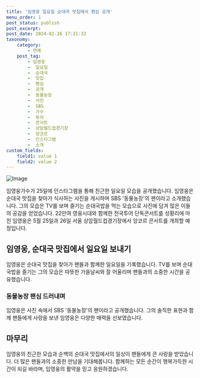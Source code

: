 ```yaml
---
title: '임영웅 일요일 순대국 맛집에서 팬심 공개'
menu_order: 1
post_status: publish
post_excerpt: 
post_date: 2024-02-26 17:21:32
taxonomy:
    category:
        - 연예
    post_tag:
        - 임영웅
        -  일요일
        -  순대국
        -  맛집
        -  팬심
        -  공개
        -  동물농장
        -  사진
        -  SBS
        -  가수
        -  투어
        -  콘서트
        -  상암월드컵경기장
        -  앙코르
        -  인스타그램
        -  소개
custom_fields:
    field1: value 1
    field2: value 2
---
```


![Image](https://mimgnews.pstatic.net/image/108/2024/02/25/0003217025_001_20240225123901185.jpg?type=w540)

임영웅가수가 25일에 인스타그램을 통해 친근한 일요일 모습을 공개했습니다. 임영웅은 순대국 맛집을 찾아가 식사하는 사진을 게시하며 SBS '동물농장'의 팬이라고 소개했습니다. 그의 모습은 TV를 보며 즐기는 순대국밥을 먹는 모습으로 사진에 담겨 많은 이들의 공감을 얻었습니다. 
22만여 영웅시대와 함께한 전국투어 단독콘서트를 성황리에 마친 임영웅은 5월 25일과 26일 서울 상암월드컵경기장에서 앙코르 콘서트를 개최할 예정입니다.
## 임영웅, 순대국 맛집에서 일요일 보내기
임영웅은 순대국 맛집을 찾아가 팬들과 함께한 일요일을 기록했습니다. TV를 보며 순대국밥을 즐기는 그의 모습은 따뜻한 가을날씨와 잘 어울리며 팬들과의 소중한 시간을 공유했습니다.
### 동물농장 팬심 드러내며
임영웅은 사진 속에서 SBS '동물농장'의 팬이라고 공개했습니다. 그의 솔직한 표현과 함께 팬들에게 사랑을 보낸 임영웅은 다양한 매력을 선보였습니다.
## 마무리
임영웅의 친근한 모습과 순백의 순대국 맛집에서의 일상이 팬들에게 큰 사랑을 받았습니다. 더 많은 팬들과의 소중한 만남을 기대해봅니다. 함께하는 모든 순간이 행복가득한 시간이 되길 바라며, 임영웅의 활약을 믿고 응원하겠습니다.
